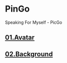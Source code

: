 # PinGo
Speaking For Myself - PicGo

## [01.Avatar](https://github.com/halavah/PicGo/tree/master/avatar)


## [02.Background](https://github.com/halavah/PicGo/tree/master/background)

